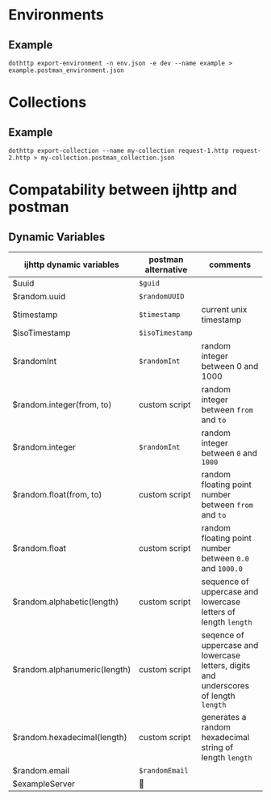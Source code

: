 # Environments

## Example

```shell
dothttp export-environment -n env.json -e dev --name example > example.postman_environment.json
```

# Collections

## Example

```shell
dothttp export-collection --name my-collection request-1.http request-2.http > my-collection.postman_collection.json
```

# Compatability between ijhttp and postman

## Dynamic Variables

| ijhttp dynamic variables     | postman alternative | comments                                                                              |
| ---------------------------- | ------------------- | ------------------------------------------------------------------------------------- |
| $uuid                        | `$guid`             |                                                                                       |
| $random.uuid                 | `$randomUUID`       |                                                                                       |
| $timestamp                   | `$timestamp`        | current unix timestamp                                                                |
| $isoTimestamp                | `$isoTimestamp`     |                                                                                       |
| $randomInt                   | `$randomInt`        | random integer between 0 and 1000                                                     |
| $random.integer(from, to)    | custom script       | random integer between `from` and `to`                                                |
| $random.integer              | `$randomInt`        | random integer between `0` and `1000`                                                 |
| $random.float(from, to)      | custom script       | random floating point number between `from` and `to`                                  |
| $random.float                | custom script       | random floating point number between `0.0` and `1000.0`                               |
| $random.alphabetic(length)   | custom script       | sequence of uppercase and lowercase letters of length `length`                        |
| $random.alphanumeric(length) | custom script       | seqence of uppercase and lowercase letters, digits and underscores of length `length` |
| $random.hexadecimal(length)  | custom script       | generates a random hexadecimal string of length `length`                              |
| $random.email                | `$randomEmail`      |                                                                                       |
| $exampleServer               | 🛑                  |                                                                                       |
